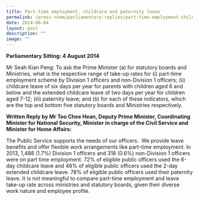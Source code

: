 ```yaml
---
title: Part‑time employment, childcare and paternity leave
permalink: /press-room/parliamentary-replies/part-time-employment-childcare-and-paternity-leave/
date: 2014-08-04
layout: post
description: ""
image: ""
---
```


**Parliamentary Sitting: 4 August 2014**

Mr Seah Kian Peng: To ask the Prime Minister (a) for statutory boards and Ministries, what is the respective range of take-up rates for (i) part-time employment scheme by Division 1 officers and non-Division 1 officers; (ii) childcare leave of six days per year for parents with children aged 6 and below and the extended childcare leave of two days per year for children aged 7-12; (iii) paternity leave; and (b) for each of these indicators, which are the top and bottom five statutory boards and Ministries respectively. 

**Written Reply by Mr Teo Chee Hean, Deputy Prime Minister, Coordinating Minister for National Security, Minister in charge of the Civil Service and Minister for Home Affairs:**

The Public Service supports the needs of our officers.  We provide leave benefits and offer flexible work arrangements like part-time employment. In 2013, 1,488 (1.7%) Division 1 officers and 318 (0.6%) non-Division 1 officers were on part time employment. 72% of eligible public officers used the 6-day childcare leave and 48% of eligible public officers used the 2-day extended childcare leave. 78% of eligible public officers used their paternity leave. It is not meaningful to compare part-time employment and leave take-up rate across ministries and statutory boards, given their diverse work nature and employee profile.